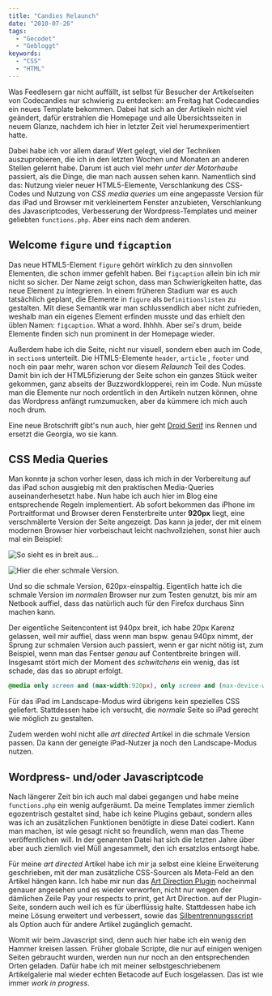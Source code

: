 ```yaml
---
title: "Candies Relaunch"
date: "2010-07-26"
tags:
  - "Gecodet"
  - "Gebloggt"
keywords:
  - "CSS"
  - "HTML"
---
```


Was Feedlesern gar nicht auffällt, ist selbst für Besucher der Artikelseiten von Codecandies nur schwierig zu entdecken: am Freitag hat Codecandies ein neues Template bekommen. Dabei hat sich an der Artikeln nicht viel geändert, dafür erstrahlen die Homepage und alle Übersichtsseiten in neuem Glanze, nachdem ich hier in letzter Zeit viel herumexperimentiert hatte.

Dabei habe ich vor allem darauf Wert gelegt, viel der Techniken auszuprobieren, die ich in den letzten Wochen und Monaten an anderen Stellen gelernt habe. Darum ist auch viel mehr _unter der Motorhaube_ passiert, als die Dinge, die man nach aussen sehen kann. Namentlich sind das: Nutzung vieler neuer HTML5-Elemente, Verschlankung des CSS-Codes und Nutzung von _CSS media queries_ um eine angepasste Version für das iPad und Browser mit verkleinertem Fenster anzubieten, Verschlankung des Javascriptcodes, Verbesserung der Wordpress-Templates und meiner geliebten `functions.php`. Aber eins nach dem anderen.

## Welcome `figure` und `figcaption`

Das neue HTML5-Element `figure` gehört wirklich zu den sinnvollen Elementen, die schon immer gefehlt haben. Bei `figcaption` allein bin ich mir nicht so sicher. Der Name zeigt schon, dass man Schwierigkeiten hatte, das neue Element zu integrieren. In einem früheren Stadium war es auch tatsächlich geplant, die Elemente in `figure` als `Definitionslisten` zu gestalten. Mit diese Semantik war man schlussendlich aber nicht zufrieden, weshalb man ein eigenes Element erfinden musste und das erhielt den üblen Namen: `figcaption`. What a word. Ihhhh. Aber sei's drum, beide Elemente finden sich nun prominent in der Homepage wieder.

Außerdem habe ich die Seite, nicht nur visuell, sondern eben auch im Code, in `section`s unterteilt. Die HTML5-Elemente `header`, `article` , `footer` und noch ein paar mehr, waren schon vor diesem _Relaunch_ Teil des Codes. Damit bin ich der HTML5fizierung der Seite schon ein ganzes Stück weiter gekommen, ganz abseits der Buzzwordklopperei, rein im Code. Nun müsste man die Elemente nur noch ordentlich in den Artikeln nutzen können, ohne das Wordpress anfängt rumzumucken, aber da kümmere ich mich auch noch drum.

Eine neue Brotschrift gibt's nun auch, hier geht [Droid Serif](http://www.fontsquirrel.com/fonts/Droid-Serif) ins Rennen und ersetzt die Georgia, wo sie kann.

## CSS Media Queries

Man konnte ja schon vorher lesen, dass ich mich in der Vorbereitung auf das iPad schon ausgiebig mit den praktischen Media-Queries auseinanderhesetzt habe. Nun habe ich auch hier im Blog eine entsprechende Regeln implementiert. Ab sofort bekommen das iPhone im Portraitformat und Browser deren Fensterbreite unter **920px** liegt, eine verschmälerte Version der Seite angezeigt. Das kann ja jeder, der mit einem modernen Browser hier vorbeischaut leicht nachvollziehen, sonst hier auch mal ein Beispiel:

![So sieht es in breit aus…](/images/codecandies/relaunch_940.jpg)

![Hier die eher schmale Version.](/images/codecandies/relaunch_620.jpg)

Und so die schmale Version, 620px-einspaltig. Eigentlich hatte ich die schmale Version im _normalen_ Browser nur zum Testen genutzt, bis mir am Netbook auffiel, dass das natürlich auch für den Firefox durchaus Sinn machen kann.

Der eigentliche Seitencontent ist 940px breit, ich habe 20px Karenz gelassen, weil mir auffiel, dass wenn man bspw. genau 940px nimmt, der Sprung zur schmalen Version auch passiert, wenn er gar nicht nötig ist, zum Beispiel, wenn man das Fentser _genau_ auf Contentbreite bringen will. Insgesamt stört mich der Moment des _schwitchens_ ein wenig, das ist schade, das das so abrupt erfolgt.

```css
@media only screen and (max-width:920px), only screen and (max-device-width: 768px) and (orientation:portrait) { … }
```

Für das iPad im Landscape-Modus wird übrigens kein spezielles CSS geliefert. Stattdessen habe ich versucht, die _normale_ Seite so iPad gerecht wie möglich zu gestalten.

Zudem werden wohl nicht alle _art directed_ Artikel in die schmale Version passen. Da kann der geneigte iPad-Nutzer ja noch den Landscape-Modus nutzen.

## Wordpress- und/oder Javascriptcode

Nach längerer Zeit bin ich auch mal dabei gegangen und habe meine `functions.php` ein wenig aufgeräumt. Da meine Templates immer ziemlich egozentrisch gestaltet sind, habe ich keine Plugins gebaut, sondern alles was ich an zusätzlichen Funktionen benötigte in diese Datei codiert. Kann man machen, ist wie gesagt nicht so freundlich, wenn man das Theme veröffentlichen will. In der genannten Datei hat sich die letzten Jahre über aber auch ziemlich viel Müll angesammelt, den ich ersatzlos entsorgt habe.

Für meine _art directed_ Artikel habe ich mir ja selbst eine kleine Erweiterung geschrieben, mit der man zusätzliche CSS-Sourcen als Meta-Feld an den Artikel hängen kann. Ich habe mir nun das [Art Direction Plugin](http://wordpress.org/extend/plugins/art-direction/) nocheinmal genauer angesehen und es wieder verworfen, nicht nur wegen der dämlichen Zeile Pay your respects to print, get Art Direction. auf der Plugin-Seite, sondern auch weil ich es für überflüssig halte. Stattdessen habe ich meine Lösung erweitert und verbessert, sowie das [Silbentrennungsscript](http://code.google.com/p/hyphenator/) als Option auch für andere Artikel zugänglich gemacht.

Womit wir beim Javascript sind, denn auch hier habe ich ein wenig den Hammer kreisen lassen. Früher globale Scripte, die nur auf einigen wenigen Seiten gebraucht wurden, werden nun nur noch an den entsprechenden Orten geladen. Dafür habe ich mit meiner selbstgeschriebenem Artikelgalerie mal wieder echten Betacode auf Euch losgelassen. Das ist wie immer _work in progress_.
